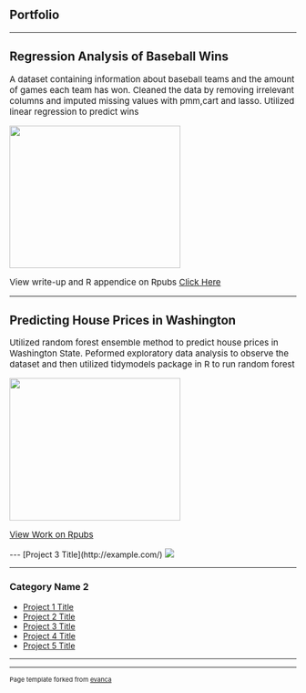 ## Portfolio

---
 
## Regression Analysis of Baseball Wins
<p style="font-size:15px">A dataset containing information about baseball teams and the amount of games each team has won. Cleaned the data by removing irrelevant columns and imputed missing values with pmm,cart and lasso. Utilized linear regression to predict wins </p>

<body>
<img src="https://calltothepen.com/wp-content/uploads/getty-images/2018/08/1223475597.jpeg" 
     width="300" 
     height="250" /> 
</body>





<p style="font-size:15px">View write-up and R appendice on Rpubs <a href="https://rpubs.com/Al_Haque/1048991">Click Here</a></p>



---
## Predicting House Prices in Washington
<p style="font-size:15px">Utilized random forest ensemble method to predict house prices in Washington State. Peformed exploratory data analysis to observe the dataset and then utilized tidymodels package in R to run random forest </p>
<img src="https://i.ytimg.com/vi/LvfbopVq-WE/maxresdefault.jpg"
     width = "300"
     height = "250" />



<p style="font-size:15px"> <a href="https://rpubs.com/Al_Haque/1048991">View Work on Rpubs </a></p>
---
[Project 3 Title](http://example.com/)
<img src="images/dummy_thumbnail.jpg?raw=true"/>

---

### Category Name 2

- [Project 1 Title](http://example.com/)
- [Project 2 Title](http://example.com/)
- [Project 3 Title](http://example.com/)
- [Project 4 Title](http://example.com/)
- [Project 5 Title](http://example.com/)

---




---
<p style="font-size:11px">Page template forked from <a href="https://github.com/evanca/quick-portfolio">evanca</a></p>
<!-- Remove above link if you don't want to attibute -->
